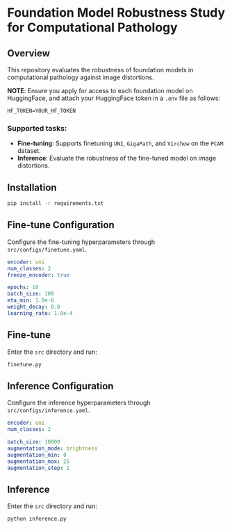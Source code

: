 # Foundation Model Robustness Study for Computational Pathology

## Overview
This repository evaluates the robustness of foundation models in computational pathology against image distortions.

**NOTE**: Ensure you apply for access to each foundation model on HuggingFace, and attach your HuggingFace token in a `.env` file as follows:

```dotenv
HF_TOKEN=YOUR_HF_TOKEN
```

### Supported tasks:
- **Fine-tuning**: Supports finetuning `UNI`, `GigaPath`, and `Virchow` on the `PCAM` dataset.
- **Inference**: Evaluate the robustness of the fine-tuned model on image distortions.

## Installation
```bash
pip install -r requirements.txt
```

## Fine-tune Configuration
Configure the fine-tuning hyperparameters through `src/configs/finetune.yaml`.
```yaml
encoder: uni
num_classes: 2
freeze_encoder: true

epochs: 10
batch_size: 100
eta_min: 1.0e-6
weight_decay: 0.0
learning_rate: 1.0e-4
```

## Fine-tune
Enter the `src` directory and run:
```bash
finetune.py
```

## Inference Configuration
Configure the inference hyperparameters through `src/configs/inference.yaml`.
```yaml
encoder: uni
num_classes: 2

batch_size: 10000
augmentation_mode: brightness
augmentation_min: 0
augmentation_max: 25
augmentation_step: 1
```

## Inference
Enter the `src` directory and run:
```bash
python inference.py
```